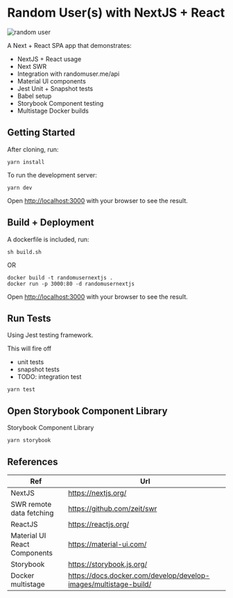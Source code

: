 # Random User(s) with NextJS + React

![random user](docs/img/rndusr-nextjs.gif)

A Next + React SPA app that demonstrates:

- NextJS + React usage
- Next SWR
- Integration with randomuser.me/api
- Material UI components
- Jest Unit + Snapshot tests
- Babel setup
- Storybook Component testing
- Multistage Docker builds

## Getting Started

After cloning, run:

```
yarn install
```

To run the development server:

```
yarn dev
```

Open [http://localhost:3000](http://localhost:3000) with your browser to see the result.

## Build + Deployment

A dockerfile is included, run:

```
sh build.sh
```

OR

```
docker build -t randomusernextjs .
docker run -p 3000:80 -d randomusernextjs
```

Open [http://localhost:3000](http://localhost:3000) with your browser to see the result.

## Run Tests

Using Jest testing framework.

This will fire off

- unit tests
- snapshot tests
- TODO: integration test

```
yarn test
```

## Open Storybook Component Library

Storybook Component Library

```
yarn storybook
```

## References

| Ref                          | Url                                                              |
| ---------------------------- | ---------------------------------------------------------------- |
| NextJS                       | https://nextjs.org/                                              |
| SWR remote data fetching     | https://github.com/zeit/swr                                      |
| ReactJS                      | https://reactjs.org/                                             |
| Material UI React Components | https://material-ui.com/                                         |
| Storybook                    | https://storybook.js.org/                                        |
| Docker multistage            | https://docs.docker.com/develop/develop-images/multistage-build/ |
